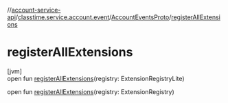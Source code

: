 //[account-service-api](../../../index.md)/[classtime.service.account.event](../index.md)/[AccountEventsProto](index.md)/[registerAllExtensions](register-all-extensions.md)

# registerAllExtensions

[jvm]\
open fun [registerAllExtensions](register-all-extensions.md)(registry: ExtensionRegistryLite)

open fun [registerAllExtensions](register-all-extensions.md)(registry: ExtensionRegistry)
